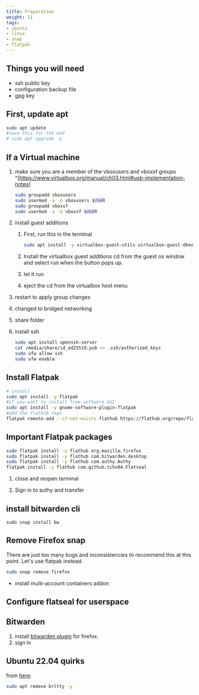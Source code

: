 ```yaml
---
title: Preparation
weight: 11
tags:
- ubuntu
- linux
- snap
- flatpak
---
```


## Things you will need

* ssh public key
* configuration backup file
* gpg key

## First, update apt

```bash
sudo apt update
#save this for the end
# sudo apt upgrade -y
```

## If a Virtual machine

1. make sure you are a member of the vboxusers and vboxsf groups ^[<https://www.virtualbox.org/manual/ch03.html#usb-implementation-notes>]

    ```bash
    sudo groupadd vboxusers 
    sudo usermod -a -G vboxusers $USER 
    sudo groupadd vboxsf
    sudo usermod -a -G vboxsf $USER 
    ```

1. install guest additions
    1. First, run this in the terminal

        ```bash
        sudo apt install -y virtualbox-guest-utils virtualbox-guest-dkms
        ```

    1. Install the virtualbox guest additions cd from the guest os window and select run when the button pops up.
    1. let it run
    1. eject the cd from the virtualbox host menu

1. restart to apply group changes
1. changed to bridged networking
1. share folder

1. install ssh

    ```bash
    sudo apt install openssh-server
    cat /media/share/id_ed25519.pub >> .ssh/authorized_keys
    sudo ufw allow ssh
    sudo ufw enable 
    ```

## Install Flatpak

```bash
# install
sudo apt install -y flatpak
#if you want to install from software GUI
sudo apt install -y gnome-software-plugin-flatpak
#add the flathub repo
flatpak remote-add --if-not-exists flathub https://flathub.org/repo/flathub.flatpakrepo
```

## Important Flatpak packages

```bash
sudo flatpak install -y flathub org.mozilla.firefox
sudo flatpak install -y flathub com.bitwarden.desktop
sudo flatpak install -y flathub com.authy.Authy
flatpak install -y flathub com.github.tchx84.Flatseal
```

1. close and reopen terminal

1. Sign in to authy and transfer

## install bitwarden cli

```
sudo snap install bw
```

## Remove Firefox snap

There are just too many bugs and inconsistencies to recommend this at this point.  Let's use flatpak instead.

```bash
sudo snap remove firefox
```

* install multi-account containers addon

## Configure flatseal for userspace

## Bitwarden

1. install [bitwarden plugin](https://bitwarden.com/download/) for firefox.
1. sign in

<!--
## Authy

1. First run:

    ```bash
    sudo snap install authy
    ```
-->

## Ubuntu 22.04 quirks

from [here](https://unix.stackexchange.com/questions/696001/dev-ttyusb0-is-available-but-after-try-to-call-its-gone):

```bash
sudo apt remove brltty -y
```
